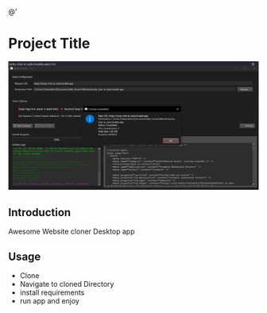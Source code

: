 @'
# Project Title

![Intro Image](intro.png)

## Introduction

Awesome Website cloner Desktop app
## Usage

- Clone
- Navigate to cloned Directory
- install requirements
- run app and enjoy